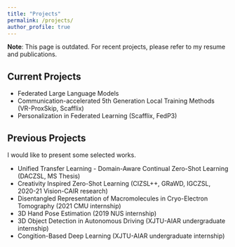 ```yaml
---
title: "Projects"
permalink: /projects/
author_profile: true
---
```


**Note**: This page is outdated. For recent projects, please refer to my resume and publications.

Current Projects
---
* Federated Large Language Models 
* Communication-accelerated 5th Generation Local Training Methods (VR-ProxSkip, Scafflix)
* Personalization in Federated Learning (Scafflix, FedP3)

Previous Projects
---
I would like to present some selected works.

* Unified Transfer Learning - Domain-Aware Continual Zero-Shot Learning (DACZSL, MS Thesis)
* Creativity Inspired Zero-Shot Learning (CIZSL++, GRaWD, IGCZSL, 2020-21 Vision-CAIR research)
* Disentangled Representation of Macromolecules in Cryo-Electron Tomography (2021 CMU internship)
* 3D Hand Pose Estimation (2019 NUS internship)
* 3D Object Detection in Autonomous Driving (XJTU-AIAR undergraduate internship)
* Congition-Based Deep Learning (XJTU-AIAR undergraduate internship)

